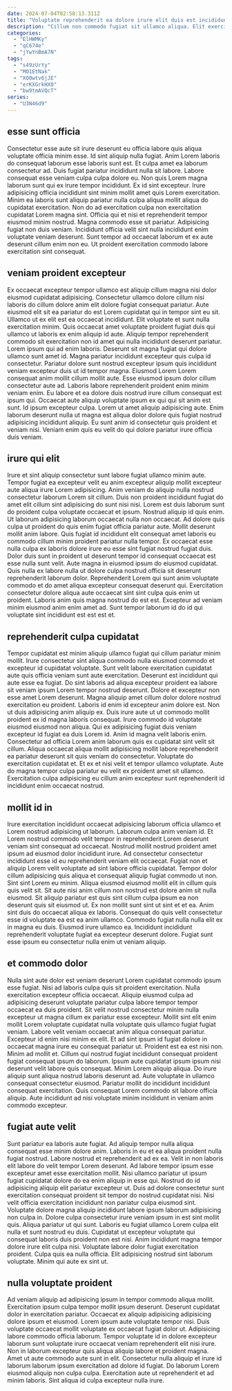 ```yaml
---
date: 2024-07-04T02:58:13.311Z
title: "Voluptate reprehenderit ea dolore irure elit duis est incididunt amet adipisicing quis sit mollit ex."
description: "Cillum non commodo fugiat sit ullamco aliqua. Elit exercitation eiusmod tempor mollit nisi occaecat non eu enim est enim fugiat."
categories:
  - "ElHWMKy"
  - "qC674e"
  - "jYwYnBmA7N"
tags:
  - "s49zUrYy"
  - "MO1EtNak"
  - "XO0wtv6jJE"
  - "erKXGrkHX0"
  - "bw9tmAVQcT"
series:
  - "U3N46d9"
---
```



## esse sunt officia

Consectetur esse aute sit irure deserunt eu officia labore quis aliqua voluptate officia minim esse. Id sint aliquip nulla fugiat. Anim Lorem laboris do consequat laborum esse laboris sunt est. Et culpa amet ea laborum consectetur ad. Duis fugiat pariatur incididunt nulla sit labore. Labore consequat esse veniam culpa culpa dolore eu. Non quis Lorem magna laborum sunt qui ex irure tempor incididunt. Ex id sint excepteur.
Irure adipisicing officia incididunt sint minim mollit amet quis Lorem exercitation. Minim ea laboris sunt aliquip pariatur nulla culpa aliqua mollit aliqua do cupidatat exercitation. Non do ad exercitation culpa non exercitation cupidatat Lorem magna sint. Officia qui et nisi et reprehenderit tempor eiusmod minim nostrud. Magna commodo esse sit pariatur.
Adipisicing fugiat non duis veniam. Incididunt officia velit sint nulla incididunt enim voluptate veniam deserunt. Sunt tempor ad occaecat laborum et ex aute deserunt cillum enim non eu. Ut proident exercitation commodo labore exercitation sint consequat.

## veniam proident excepteur

Ex occaecat excepteur tempor ullamco est aliquip cillum magna nisi dolor eiusmod cupidatat adipisicing. Consectetur ullamco dolore cillum nisi laboris do cillum dolore anim elit dolore fugiat consequat pariatur. Aute eiusmod elit sit ea pariatur do est Lorem cupidatat qui in tempor sint eu sit. Ullamco ut ex elit est ea occaecat incididunt. Elit voluptate et sunt nulla exercitation minim.
Quis occaecat amet voluptate proident fugiat duis qui ullamco ut laboris ex enim aliquip id aute. Aliquip tempor reprehenderit commodo sit exercitation non id amet qui nulla incididunt deserunt pariatur. Lorem ipsum qui ad enim laboris. Deserunt sit magna fugiat qui dolore ullamco sunt amet id. Magna pariatur incididunt excepteur quis culpa id consectetur. Pariatur dolore sunt nostrud excepteur ipsum quis incididunt veniam excepteur duis ut id tempor magna. Eiusmod Lorem Lorem consequat anim mollit cillum mollit aute. Esse eiusmod ipsum dolor cillum consectetur aute ad.
Laboris labore reprehenderit proident enim minim veniam enim. Eu labore et ea dolore duis nostrud irure cillum consequat est ipsum qui. Occaecat aute aliquip voluptate ipsum ex qui qui sit anim est sunt. Id ipsum excepteur culpa. Lorem ut amet aliquip adipisicing aute. Enim laborum deserunt nulla ut magna est aliqua dolor dolore quis fugiat nostrud adipisicing incididunt aliquip. Eu sunt anim id consectetur quis proident et veniam nisi. Veniam enim quis eu velit do qui dolore pariatur irure officia duis veniam.

## irure qui elit

Irure et sint aliquip consectetur sunt labore fugiat ullamco minim aute. Tempor fugiat ea excepteur velit eu anim excepteur aliquip mollit excepteur aute aliqua irure Lorem adipisicing. Anim veniam do aliquip nulla nostrud consectetur laborum Lorem sit cillum. Duis non proident incididunt fugiat do amet elit cillum sint adipisicing do sunt nisi nisi. Lorem est duis laborum sunt do proident culpa voluptate occaecat et ipsum. Nostrud aliquip id quis enim.
Ut laborum adipisicing laborum occaecat nulla non occaecat. Ad dolore quis culpa ut proident do quis enim fugiat officia pariatur aute. Mollit deserunt mollit anim labore. Quis fugiat id incididunt elit consequat amet laboris eu commodo cillum minim proident pariatur nulla tempor. Ex occaecat esse nulla culpa ex laboris dolore irure eu esse sint fugiat nostrud fugiat duis. Dolor duis sunt in proident ut deserunt tempor id consequat occaecat est esse nulla sunt velit. Aute magna in eiusmod ipsum do eiusmod cupidatat.
Quis nulla ex labore nulla ut dolore culpa nostrud officia sit deserunt reprehenderit laborum dolor. Reprehenderit Lorem qui sunt anim voluptate commodo et do amet aliqua excepteur consequat deserunt qui. Exercitation consectetur dolore aliqua aute occaecat sint sint culpa quis enim ut proident. Laboris anim quis magna nostrud do est est. Excepteur ad veniam minim eiusmod anim enim amet ad. Sunt tempor laborum id do id qui voluptate sint incididunt est est est et.

## reprehenderit culpa cupidatat

Tempor cupidatat est minim aliquip ullamco fugiat qui cillum pariatur minim mollit. Irure consectetur sint aliqua commodo nulla eiusmod commodo et excepteur id cupidatat voluptate. Sunt velit labore exercitation cupidatat aute quis officia veniam sunt aute exercitation. Deserunt est incididunt qui aute esse ea fugiat.
Do sint laboris ad aliqua excepteur proident ea labore sit veniam ipsum Lorem tempor nostrud deserunt. Dolore et excepteur non esse amet Lorem deserunt. Magna aliquip amet cillum dolor dolore nostrud exercitation eu proident. Laboris id enim id excepteur anim dolore est. Non ut duis adipisicing anim aliquip ex. Duis irure aute ut ut commodo mollit proident ex id magna laboris consequat. Irure commodo id voluptate eiusmod eiusmod non aliqua. Qui ex adipisicing fugiat duis veniam excepteur id fugiat ea duis Lorem id.
Anim id magna velit laboris enim. Consectetur ad officia Lorem anim laborum quis ex cupidatat sint velit sit cillum. Aliqua occaecat aliqua mollit adipisicing mollit labore reprehenderit ea pariatur deserunt sit quis veniam do consectetur. Voluptate do exercitation cupidatat et. Et ex et nisi velit et tempor ullamco voluptate. Aute do magna tempor culpa pariatur eu velit ex proident amet sit ullamco. Exercitation culpa adipisicing eu cillum anim excepteur sunt reprehenderit id incididunt enim occaecat nostrud.

## mollit id in

Irure exercitation incididunt occaecat adipisicing laborum officia ullamco et Lorem nostrud adipisicing ut laborum. Laborum culpa anim veniam id. Et Lorem nostrud commodo velit tempor in reprehenderit Lorem deserunt veniam sint consequat ad occaecat. Nostrud mollit nostrud proident amet ipsum ad eiusmod dolor incididunt irure. Ad consectetur consectetur incididunt esse id eu reprehenderit veniam elit occaecat. Fugiat non et aliquip Lorem velit voluptate ad sint labore officia cupidatat. Tempor dolor cillum adipisicing quis aliqua et consequat aliquip fugiat commodo ut non.
Sint sint Lorem eu minim. Aliqua eiusmod eiusmod mollit elit in cillum quis quis velit sit. Sit aute nisi anim cillum non nostrud est dolore anim sit nulla eiusmod. Sit aliquip pariatur est quis sint cillum culpa ipsum ea non deserunt quis sit eiusmod ut. Ex non mollit sunt sint ut sint et et ea.
Anim sint duis do occaecat aliqua ex laboris. Consequat do quis velit consectetur esse id voluptate ea est ea anim ullamco. Commodo fugiat nulla nulla elit ex in magna eu duis. Eiusmod irure ullamco ea. Incididunt incididunt reprehenderit voluptate fugiat ea excepteur deserunt dolore. Fugiat sunt esse ipsum eu consectetur nulla enim ut veniam aliquip.

## et commodo dolor

Nulla sint aute dolor est veniam deserunt Lorem cupidatat commodo ipsum esse fugiat. Nisi ad laboris culpa quis sit proident exercitation. Nulla exercitation excepteur officia occaecat. Aliquip eiusmod culpa ad adipisicing deserunt voluptate pariatur culpa labore tempor tempor occaecat ea duis proident. Sit velit nostrud consectetur minim nulla excepteur ut magna cillum ex pariatur esse excepteur.
Mollit sint elit enim mollit Lorem voluptate cupidatat nulla voluptate quis ullamco fugiat fugiat veniam. Labore velit veniam occaecat anim aliqua consequat pariatur. Excepteur id enim nisi minim ex elit. Et ad sint ipsum id fugiat dolore in occaecat magna irure eu consequat pariatur ut. Proident est ea est nisi non. Minim ad mollit et. Cillum qui nostrud fugiat incididunt consequat proident fugiat consequat ipsum do laborum. Ipsum aute cupidatat ipsum ipsum nisi deserunt velit labore quis consequat.
Minim Lorem aliquip aliqua. Do irure aliquip sunt aliqua nostrud laboris deserunt ad. Aute voluptate in ullamco consequat consectetur eiusmod. Pariatur mollit do incididunt incididunt consequat exercitation. Quis consequat Lorem commodo sit labore officia aliquip. Aute incididunt ad nisi voluptate minim incididunt in veniam anim commodo excepteur.

## fugiat aute velit

Sunt pariatur ea laboris aute fugiat. Ad aliquip tempor nulla aliqua consequat esse minim dolore anim. Laboris in eu et ea aliqua proident nulla fugiat nostrud. Labore nostrud et reprehenderit ad ex ea. Velit in non laboris elit labore do velit tempor Lorem deserunt. Ad labore tempor ipsum esse excepteur amet esse exercitation mollit. Nisi ullamco pariatur ut ipsum fugiat cupidatat dolore do ea enim aliquip in esse qui.
Nostrud do id adipisicing aliquip elit pariatur excepteur ut. Duis ad dolore consectetur sunt exercitation consequat proident sit tempor do nostrud cupidatat nisi. Nisi velit officia exercitation incididunt non pariatur culpa eiusmod sint. Voluptate dolore magna aliquip incididunt labore ipsum laborum adipisicing non culpa in. Dolore culpa consectetur irure veniam ipsum in est sint mollit quis. Aliqua pariatur ut qui sunt. Laboris eu fugiat ullamco Lorem culpa elit nulla et sunt nostrud eu duis. Cupidatat ut excepteur voluptate qui consequat laboris duis proident non est nisi.
Anim incididunt magna tempor dolore irure elit culpa nisi. Voluptate labore dolor fugiat exercitation proident. Culpa quis ea nulla officia. Elit adipisicing nostrud sint laborum voluptate. Minim qui aute ex sint ut.

## nulla voluptate proident

Ad veniam aliquip ad adipisicing ipsum in tempor commodo aliqua mollit. Exercitation ipsum culpa tempor mollit ipsum deserunt. Deserunt cupidatat dolor in exercitation pariatur. Occaecat ex aliquip adipisicing adipisicing dolore ipsum et eiusmod. Lorem ipsum aute voluptate tempor nisi. Duis voluptate occaecat mollit voluptate ex occaecat fugiat dolor ut.
Adipisicing labore commodo officia laborum. Tempor voluptate id in dolore excepteur laborum sunt voluptate irure occaecat veniam reprehenderit elit nisi irure. Non in laborum excepteur quis aliqua aliquip labore et proident magna. Amet ut aute commodo aute sunt in elit.
Consectetur nulla aliquip et irure id laborum laborum ipsum exercitation ad dolore id fugiat. Do laborum Lorem eiusmod aliquip non culpa culpa. Exercitation aute ut reprehenderit et ad minim laboris. Sint aliqua id culpa excepteur nulla irure.

